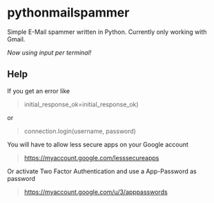 # pythonmailspammer
Simple E-Mail spammer written in Python. Currently only working with Gmail.

*Now using input per terminal!*

## Help

If you get an error like 

> initial_response_ok=initial_response_ok)

or

> connection.login(username, password)

You will have to allow less secure apps on your Google account

> https://myaccount.google.com/lesssecureapps

Or activate Two Factor Authentication and use a App-Password as password

> https://myaccount.google.com/u/3/apppasswords
